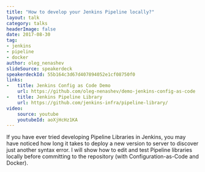 ```yaml
---
title: "How to develop your Jenkins Pipeline locally?"
layout: talk
category: talks
headerImage: false
date: 2017-08-30    
tag:
- jenkins
- pipeline
- docker
author: oleg_nenashev
slideSource: speakerdeck
speakerdeckId: 55b164c3d67d407894052e1cf08750f0
links:
-   title: Jenkins Config as Code Demo
    url: https://github.com/oleg-nenashev/demo-jenkins-config-as-code
-   title: Jenkins Pipeline Library
    url: https://github.com/jenkins-infra/pipeline-library/
video:
    source: youtube
    youtubeId: aoXjHcHz1KA
---
```


If you have ever tried developing Pipeline Libraries in Jenkins, 
you may have noticed how long it takes to deploy a new version to server to discover just another syntax error. 
I will show how to edit and test Pipeline libraries locally before committing to the repository 
(with Configuration-as-Code and Docker).
